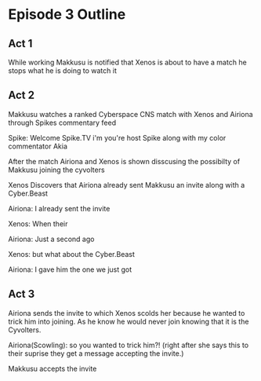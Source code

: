 # Episode 3 Outline
## Act 1
While working Makkusu is notified that Xenos is about to have a match he stops what he is doing to watch it
## Act 2
Makkusu watches a ranked Cyberspace CNS match with Xenos and Airiona through Spikes commentary feed 

Spike: Welcome Spike.TV i'm you're host Spike along with my color commentator Akia

After the match Airiona and Xenos is shown disscusing the possibilty of Makkusu joining the cyvolters

Xenos Discovers that Airiona already sent Makkusu an invite along with a Cyber.Beast

Airiona: I already sent the invite

Xenos: When their 

Airiona: Just a second ago

Xenos: but what about the Cyber.Beast

Airiona: I gave him the one we just got
## Act 3
Airiona sends the invite to which Xenos scolds her because he wanted to trick him into joining. As he know he would never join knowing that it is the Cyvolters.

Airiona(Scowling): so you wanted to trick him?! (right after she says this to their suprise they get a message accepting the invite.)

Makkusu accepts the invite
